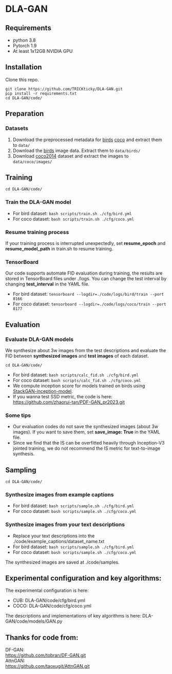 # DLA-GAN

## Requirements
- python 3.8
- Pytorch 1.9
- At least 1x12GB NVIDIA GPU

## Installation

Clone this repo.
```
git clone https://github.com/TRICKticky/DLA-GAN.git
pip install -r requirements.txt
cd DLA-GAN/code/
```

## Preparation
### Datasets
1. Download the preprocessed metadata for [birds](https://drive.google.com/file/d/1I6ybkR7L64K8hZOraEZDuHh0cCJw5OUj/view?usp=sharing) [coco](https://drive.google.com/file/d/15Fw-gErCEArOFykW3YTnLKpRcPgI_3AB/view?usp=sharing) and extract them to `data/`
2. Download the [birds](http://www.vision.caltech.edu/visipedia/CUB-200-2011.html) image data. Extract them to `data/birds/`
3. Download [coco2014](http://cocodataset.org/#download) dataset and extract the images to `data/coco/images/`


## Training
  ```
  cd DLA-GAN/code/
  ```
### Train the DLA-GAN model
  - For bird dataset: `bash scripts/train.sh ./cfg/bird.yml`
  - For coco dataset: `bash scripts/train.sh ./cfg/coco.yml`
### Resume training process
If your training process is interrupted unexpectedly, set **resume_epoch** and **resume_model_path** in train.sh to resume training.

### TensorBoard
Our code supports automate FID evaluation during training, the results are stored in TensorBoard files under ./logs. You can change the test interval by changing **test_interval** in the YAML file.
  - For bird dataset: `tensorboard --logdir=./code/logs/bird/train --port 8166`
  - For coco dataset: `tensorboard --logdir=./code/logs/coco/train --port 8177`

## Evaluation

### Evaluate DLA-GAN models
We synthesize about 3w images from the test descriptions and evaluate the FID between **synthesized images** and **test images** of each dataset.
  ```
  cd DLA-GAN/code/
  ```
- For bird dataset: `bash scripts/calc_fid.sh ./cfg/bird.yml`
- For coco dataset: `bash scripts/calc_fid.sh ./cfg/coco.yml`
- We compute inception score for models trained on birds using [StackGAN-inception-model](https://github.com/hanzhanggit/StackGAN-inception-model). 
- If you wanna test SSD metric, the code is here: https://github.com/zhaorui-tan/PDF-GAN_pr2023.git  
### Some tips
- Our evaluation codes do not save the synthesized images (about 3w images). If you want to save them, set **save_image: True** in the YAML file.
- Since we find that the IS can be overfitted heavily through Inception-V3 jointed training, we do not recommend the IS metric for text-to-image synthesis.

## Sampling
  ```
  cd DLA-GAN/code/
  ```
### Synthesize images from example captions
  - For bird dataset: `bash scripts/sample.sh ./cfg/bird.yml`
  - For coco dataset: `bash scripts/sample.sh ./cfg/coco.yml`
  
### Synthesize images from your text descriptions
  - Replace your text descriptions into the ./code/example_captions/dataset_name.txt
  - For bird dataset: `bash scripts/sample.sh ./cfg/bird.yml`
  - For coco dataset: `bash scripts/sample.sh ./cfg/coco.yml`

The synthesized images are saved at ./code/samples.

## Experimental configuration and key algorithms: 
The experimental configuration is here:  
  - CUB: DLA-GAN/code/cfg/bird.yml  
  - COCO: DLA-GAN/code/cfg/coco.yml

The descriptions and implementations of key algorithms is here: DLA-GAN/code/models/GAN.py

## Thanks for code from:  

DF-GAN:  
https://github.com/tobran/DF-GAN.git  
AttnGAN:  
https://github.com/taoxugit/AttnGAN.git  

